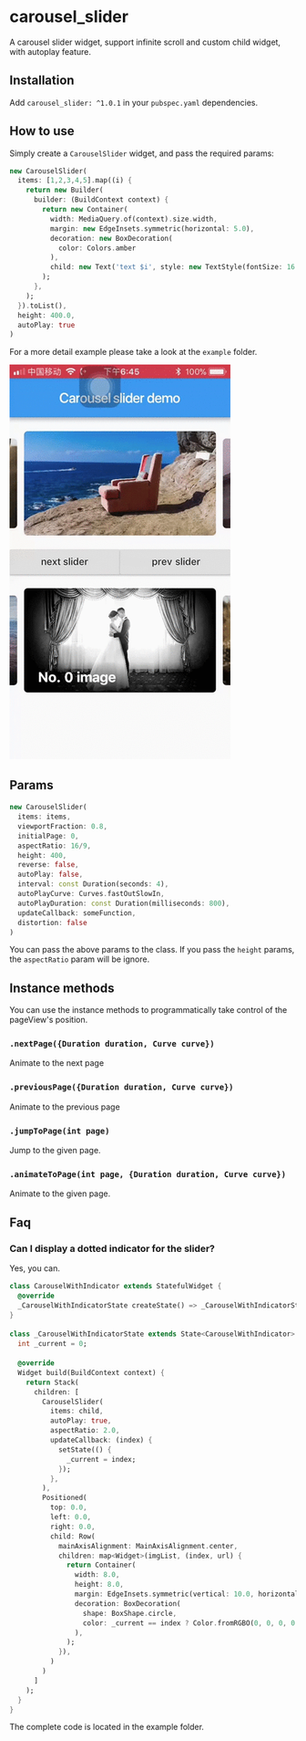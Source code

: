 # carousel_slider

A carousel slider widget, support infinite scroll and custom child widget, with autoplay feature.

## Installation

Add `carousel_slider: ^1.0.1` in your `pubspec.yaml` dependencies.

## How to use

Simply create a `CarouselSlider` widget, and pass the required params:

```dart
new CarouselSlider(
  items: [1,2,3,4,5].map((i) {
    return new Builder(
      builder: (BuildContext context) {
        return new Container(
          width: MediaQuery.of(context).size.width,
          margin: new EdgeInsets.symmetric(horizontal: 5.0),
          decoration: new BoxDecoration(
            color: Colors.amber
          ),
          child: new Text('text $i', style: new TextStyle(fontSize: 16.0),)
        );
      },
    );
  }).toList(),
  height: 400.0,
  autoPlay: true
)
```

For a more detail example please take a look at the `example` folder.

![screenshot](./example/screenshot.gif)

## Params

```dart
new CarouselSlider(
  items: items,
  viewportFraction: 0.8,
  initialPage: 0,
  aspectRatio: 16/9,
  height: 400,
  reverse: false,
  autoPlay: false,
  interval: const Duration(seconds: 4),
  autoPlayCurve: Curves.fastOutSlowIn,
  autoPlayDuration: const Duration(milliseconds: 800),
  updateCallback: someFunction,
  distortion: false
)
```

You can pass the above params to the class. If you pass the `height` params, the `aspectRatio` param will be ignore.

## Instance methods

You can use the instance methods to programmatically take control of the pageView's position.

### `.nextPage({Duration duration, Curve curve})`

Animate to the next page

### `.previousPage({Duration duration, Curve curve})`

Animate to the previous page

### `.jumpToPage(int page)`

Jump to the given page.

### `.animateToPage(int page, {Duration duration, Curve curve})`

Animate to the given page.

## Faq

### Can I display a dotted indicator for the slider?

Yes, you can.

```dart
class CarouselWithIndicator extends StatefulWidget {
  @override
  _CarouselWithIndicatorState createState() => _CarouselWithIndicatorState();
}

class _CarouselWithIndicatorState extends State<CarouselWithIndicator> {
  int _current = 0;

  @override
  Widget build(BuildContext context) {
    return Stack(
      children: [
        CarouselSlider(
          items: child,
          autoPlay: true,
          aspectRatio: 2.0,
          updateCallback: (index) {
            setState(() {
              _current = index;
            });
          },
        ),
        Positioned(
          top: 0.0,
          left: 0.0,
          right: 0.0,
          child: Row(
            mainAxisAlignment: MainAxisAlignment.center,
            children: map<Widget>(imgList, (index, url) {
              return Container(
                width: 8.0,
                height: 8.0,
                margin: EdgeInsets.symmetric(vertical: 10.0, horizontal: 2.0),
                decoration: BoxDecoration(
                  shape: BoxShape.circle,
                  color: _current == index ? Color.fromRGBO(0, 0, 0, 0.9) : Color.fromRGBO(0, 0, 0, 0.4)
                ),
              );
            }),
          )
        )
      ]
    );
  }
}

```

The complete code is located in the example folder.